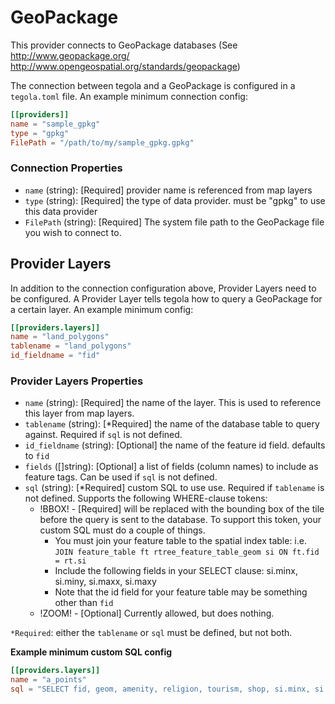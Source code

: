# GeoPackage
This provider connects to GeoPackage databases (See http://www.geopackage.org/ http://www.opengeospatial.org/standards/geopackage)

The connection between tegola and a GeoPackage is configured in a `tegola.toml` file. An example minimum connection config:

```toml
[[providers]]
name = "sample_gpkg"
type = "gpkg"
FilePath = "/path/to/my/sample_gpkg.gpkg"
```

### Connection Properties

- `name` (string): [Required] provider name is referenced from map layers
- `type` (string): [Required] the type of data provider. must be "gpkg" to use this data provider
- `FilePath` (string): [Required] The system file path to the GeoPackage file you wish to connect to.

## Provider Layers
In addition to the connection configuration above, Provider Layers need to be configured. A Provider Layer tells tegola how to query a GeoPackage for a certain layer. An example minimum config:

```toml
[[providers.layers]]
name = "land_polygons"
tablename = "land_polygons"
id_fieldname = "fid"
```

### Provider Layers Properties

- `name` (string): [Required] the name of the layer. This is used to reference this layer from map layers.
- `tablename` (string): [*Required] the name of the database table to query against. Required if `sql` is not defined.
- `id_fieldname` (string): [Optional] the name of the feature id field. defaults to `fid`
- `fields` ([]string): [Optional] a list of fields (column names) to include as feature tags. Can be used if `sql` is not defined.
- `sql` (string): [*Required] custom SQL to use use. Required if `tablename` is not defined. Supports the following WHERE-clause tokens:
  - !BBOX! - [Required] will be replaced with the bounding box of the tile before the query is sent to the database.  To support this token, your custom SQL must do a couple of things. 
    - You must join your feature table to the spatial index table: i.e. `JOIN feature_table ft rtree_feature_table_geom si ON ft.fid = rt.si`
	- Include the following fields in your SELECT clause: si.minx, si.miny, si.maxx, si.maxy
	- Note that the id field for your feature table may be something other than `fid`
  - !ZOOM! - [Optional] Currently allowed, but does nothing.


`*Required`: either the `tablename` or `sql` must be defined, but not both.

**Example minimum custom SQL config**

```toml
[[providers.layers]]
name = "a_points"
sql = "SELECT fid, geom, amenity, religion, tourism, shop, si.minx, si.miny, si.maxx, si.maxy FROM land_polygons lp JOIN rtree_land_polygons_geom si ON lp.fid = si.id WHERE !BBOX!"
```
